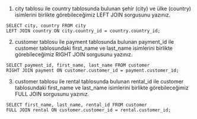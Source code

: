 1. city tablosu ile country tablosunda bulunan şehir (city) ve ülke (country) isimlerini birlikte görebileceğimiz LEFT JOIN sorgusunu yazınız.
```
SELECT city, country FROM city
LEFT JOIN country ON city.country_id = country.country_id;
```

2. customer tablosu ile payment tablosunda bulunan payment_id ile customer tablosundaki first_name ve last_name isimlerini birlikte görebileceğimiz RIGHT JOIN sorgusunu yazınız.
```
SELECT payment_id, first_name, last_name FROM customer
RIGHT JOIN payment ON customer.customer_id = payment.customer_id;
```

3. customer tablosu ile rental tablosunda bulunan rental_id ile customer tablosundaki first_name ve last_name isimlerini birlikte görebileceğimiz FULL JOIN sorgusunu yazınız.
```
SELECT first_name, last_name, rental_id FROM customer
FULL JOIN rental ON customer.customer_id = rental.customer_id;
```
